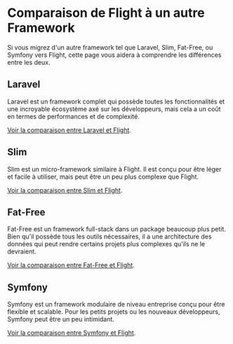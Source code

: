 # Comparaison de Flight à un autre Framework

Si vous migrez d'un autre framework tel que Laravel, Slim, Fat-Free, ou Symfony vers Flight, cette page vous aidera à comprendre les différences entre les deux.

## Laravel

Laravel est un framework complet qui possède toutes les fonctionnalités et une incroyable écosystème axé sur les développeurs, mais cela a un coût en termes de performances et de complexité.

[Voir la comparaison entre Laravel et Flight](/learn/flight-vs-laravel).

## Slim

Slim est un micro-framework similaire à Flight. Il est conçu pour être léger et facile à utiliser, mais peut être un peu plus complexe que Flight.

[Voir la comparaison entre Slim et Flight](/learn/flight-vs-slim).

## Fat-Free

Fat-Free est un framework full-stack dans un package beaucoup plus petit. Bien qu'il possède tous les outils nécessaires, il a une architecture des données qui peut rendre certains projets plus complexes qu'ils ne le devraient.

[Voir la comparaison entre Fat-Free et Flight](/learn/flight-vs-fat-free).

## Symfony

Symfony est un framework modulaire de niveau entreprise conçu pour être flexible et scalable. Pour les petits projets ou les nouveaux développeurs, Symfony peut être un peu intimidant.

[Voir la comparaison entre Symfony et Flight](/learn/flight-vs-symfony).